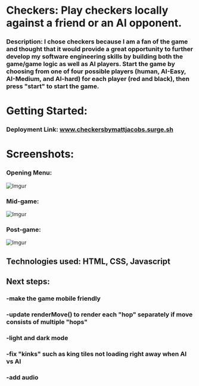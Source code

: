 # Checkers: Play checkers locally against a friend or an AI opponent.
### Description: I chose checkers because I am a fan of the game and thought that it would provide a great opportunity to further develop my software engineering skills by building both the game/game logic as well as AI players. Start the game by choosing from one of four possible players (human, AI-Easy, AI-Medium, and AI-hard) for each player (red and black), then press "start" to start the game.



# Getting Started:
### Deployment Link: www.checkersbymattjacobs.surge.sh

# Screenshots:
### Opening Menu:
![Imgur](https://i.imgur.com/qc51JBQ.png)
### Mid-game:
![Imgur](https://i.imgur.com/8CSLOFV.png)
### Post-game:
![Imgur](https://i.imgur.com/3eBfTbi.png)


## Technologies used: HTML, CSS, Javascript

## Next steps:
### -make the game mobile friendly
### -update renderMove() to render each "hop" separately if move consists of multiple "hops"
### -light and dark mode
### -fix "kinks" such as king tiles not loading right away when AI vs AI
### -add audio